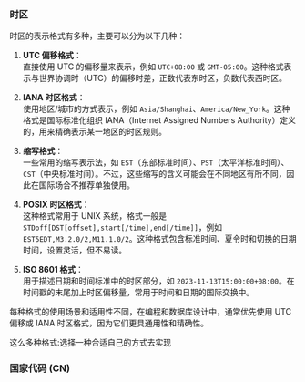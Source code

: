 ### 时区

时区的表示格式有多种，主要可以分为以下几种：

1. **UTC 偏移格式**：  
   直接使用 UTC 的偏移量来表示，例如 `UTC+08:00` 或 `GMT-05:00`。这种格式表示与世界协调时（UTC）的偏移时差，正数代表东时区，负数代表西时区。

2. **IANA 时区格式**：  
   使用地区/城市的方式表示，例如 `Asia/Shanghai`、`America/New_York`。这种格式是国际标准化组织 IANA（Internet Assigned Numbers Authority）定义的，用来精确表示某一地区的时区规则。

3. **缩写格式**：  
   一些常用的缩写表示法，如 `EST`（东部标准时间）、`PST`（太平洋标准时间）、`CST`（中央标准时间）。不过，这些缩写的含义可能会在不同地区有所不同，因此在国际场合不推荐单独使用。

4. **POSIX 时区格式**：  
   这种格式常用于 UNIX 系统，格式一般是 `STDoff[DST[offset],start[/time],end[/time]]`，例如 `EST5EDT,M3.2.0/2,M11.1.0/2`。这种格式包含标准时间、夏令时和切换的日期时间，设置灵活，但不易读。

5. **ISO 8601 格式**：  
   用于描述日期和时间标准中的时区部分，如 `2023-11-13T15:00:00+08:00`。在时间戳的末尾加上时区偏移量，常用于时间和日期的国际交换中。

每种格式的使用场景和适用性不同，在编程和数据库设计中，通常优先使用 UTC 偏移或 IANA 时区格式，因为它们更具通用性和精确性。

这么多种格式:选择一种合适自己的方式去实现

### 国家代码 (CN)

